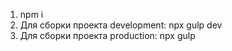 1. npm i
2. Для сборки проекта development: npx gulp dev
3. Для сборки проекта production: npx gulp

